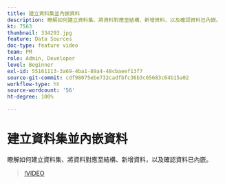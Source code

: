 ```yaml
---
title: 建立資料集並內嵌資料
description: 瞭解如何建立資料集、將資料對應至結構、新增資料，以及確認資料已內嵌。
kt: 7563
thumbnail: 334293.jpg
feature: Data Sources
doc-type: feature video
team: PM
role: Admin, Developer
level: Beginner
exl-id: 55161113-3a69-4ba1-89a4-48cbaeef13f7
source-git-commit: cdf98075ebe732cadfbfc36b3c65683c64b15a02
workflow-type: ht
source-wordcount: '56'
ht-degree: 100%

---
```


# 建立資料集並內嵌資料

瞭解如何建立資料集、將資料對應至結構、新增資料，以及確認資料已內嵌。

>[!VIDEO](https://video.tv.adobe.com/v/334293?quality=12)
